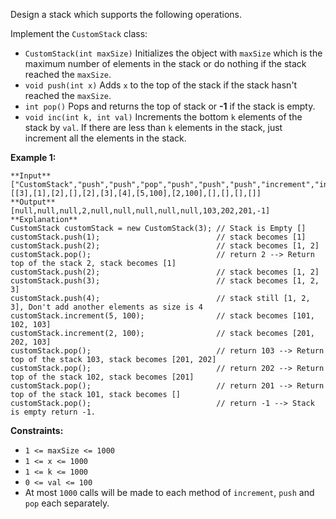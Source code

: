 Design a stack which supports the following operations.

Implement the `CustomStack` class:

  * `CustomStack(int maxSize)` Initializes the object with `maxSize` which is the maximum number of elements in the stack or do nothing if the stack reached the `maxSize`.
  * `void push(int x)` Adds `x` to the top of the stack if the stack hasn't reached the `maxSize`.
  * `int pop()` Pops and returns the top of stack or **-1** if the stack is empty.
  * `void inc(int k, int val)` Increments the bottom `k` elements of the stack by `val`. If there are less than `k` elements in the stack, just increment all the elements in the stack.



**Example 1:**

    
    
    **Input**
    ["CustomStack","push","push","pop","push","push","push","increment","increment","pop","pop","pop","pop"]
    [[3],[1],[2],[],[2],[3],[4],[5,100],[2,100],[],[],[],[]]
    **Output**
    [null,null,null,2,null,null,null,null,null,103,202,201,-1]
    **Explanation**
    CustomStack customStack = new CustomStack(3); // Stack is Empty []
    customStack.push(1);                          // stack becomes [1]
    customStack.push(2);                          // stack becomes [1, 2]
    customStack.pop();                            // return 2 --> Return top of the stack 2, stack becomes [1]
    customStack.push(2);                          // stack becomes [1, 2]
    customStack.push(3);                          // stack becomes [1, 2, 3]
    customStack.push(4);                          // stack still [1, 2, 3], Don't add another elements as size is 4
    customStack.increment(5, 100);                // stack becomes [101, 102, 103]
    customStack.increment(2, 100);                // stack becomes [201, 202, 103]
    customStack.pop();                            // return 103 --> Return top of the stack 103, stack becomes [201, 202]
    customStack.pop();                            // return 202 --> Return top of the stack 102, stack becomes [201]
    customStack.pop();                            // return 201 --> Return top of the stack 101, stack becomes []
    customStack.pop();                            // return -1 --> Stack is empty return -1.
    



**Constraints:**

  * `1 <= maxSize <= 1000`
  * `1 <= x <= 1000`
  * `1 <= k <= 1000`
  * `0 <= val <= 100`
  * At most `1000` calls will be made to each method of `increment`, `push` and `pop` each separately.

